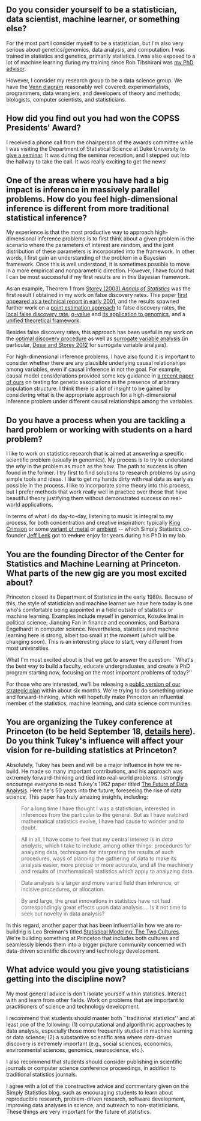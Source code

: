 ## Do you consider yourself to be a statistician, data scientist, machine learner, or something else?

For the most part I consider myself to be a statistician, but I'm also very serious about genetics/genomics, data analysis, and computation.  I was trained in statistics and genetics, primarily statistics.  I was also exposed to a lot of machine learning during my training since Rob Tibshirani was [my PhD advisor](http://genealogy.math.ndsu.nodak.edu/id.php?id=69303).  

However, I consider my research group to be a data science group.  We have the [Venn diagram](http://drewconway.com/zia/2013/3/26/the-data-science-venn-diagram) reasonably well covered: experimentalists, programmers, data wranglers, and developers of theory and methods; biologists, computer scientists, and statisticians. 

## How did you find out you had won the COPSS Presidents' Award? 

I received a phone call from the chairperson of the awards committee while I was visiting the Department of Statistical Science at Duke University to [give a seminar](https://stat.duke.edu/events/15731.html).  It was during the seminar reception, and I stepped out into the hallway to take the call.  It was really exciting to get the news!

## One of the areas where you have had a big impact is inference in massively parallel problems. How do you feel high-dimensional inference is different from more traditional statistical inference?  

My experience is that the most productive way to approach high-dimensional inference problems is to first think about a given problem in the scenario where the parameters of interest are random, and the joint distribution of these parameters is incorporated into the framework.  In other words, I first gain an understanding of the problem in a Bayesian framework.  Once this is well understood, it is sometimes possible to move in a more empirical and nonparametric direction. However, I have found that I can be most successful if my first results are in this Bayesian framework.  

As an example, Theorem 1 from [Storey (2003) *Annals of Statistics*](http://genomics.princeton.edu/storeylab/papers/Storey_Annals_2003.pdf) was the first result I obtained in my work on false discovery rates.  This paper [first appeared as a technical report in early 2001](https://statistics.stanford.edu/research/false-discovery-rate-bayesian-interpretation-and-q-value), and the results spawned further work on a [point estimation approach](http://genomics.princeton.edu/storeylab/papers/directfdr.pdf) to false discovery rates, the [local false discovery rate](http://genomics.princeton.edu/storeylab/papers/ETST_JASA_2001.pdf), [q-value](http://www.bioconductor.org/packages/release/bioc/html/qvalue.html) and [its application to genomics](http://www.pnas.org/content/100/16/9440.full), and a [unified theoretical framework](http://genomics.princeton.edu/storeylab/papers/623.pdf).

Besides false discovery rates, this approach has been useful in my work on the [optimal discovery procedure](http://genomics.princeton.edu/storeylab/papers/Storey_JRSSB_2007.pdf) as well as [surrogate variable analysis](http://journals.plos.org/plosgenetics/article?id=10.1371/journal.pgen.0030161)  (in particular, [Desai and Storey 2012](http://amstat.tandfonline.com/doi/abs/10.1080/01621459.2011.645777) for surrogate variable analysis). 

For high-dimensional inference problems, I have also found it is important to consider whether there are any plausible underlying causal relationships among variables, even if causal inference in not the goal.  For example, causal model considerations provided some key guidance in [a recent paper of ours](http://www.nature.com/ng/journal/v47/n5/full/ng.3244.html) on testing for genetic associations in the presence of arbitrary population structure.  I think there is a lot of insight to be gained by considering what is the appropriate approach for a high-dimensional inference problem under different causal relationships among the variables.

## Do you have a process when you are tackling a hard problem or working with students on a hard problem? 

I like to work on statistics research that is aimed at answering a specific scientific problem (usually in genomics).  My process is to try to understand the *why* in the problem as much as the *how*.  The path to success is often found in the former.  I try first to find solutions to research problems by using simple tools and ideas.  I like to get my hands dirty with real data as early as possible in the process.  I like to incorporate some theory into this process, but I prefer methods that work really well in practice over those that have beautiful theory justifying them without demonstrated success on real-world applications. 

In terms of what I do day-to-day, listening to music is integral to my process, for both concentration and creative inspiration: typically [King Crimson](https://en.wikipedia.org/wiki/King_Crimson) or some [variant of metal](http://www.metal-archives.com) or [ambient](https://en.wikipedia.org/wiki/Brian_Eno) -- which Simply Statistics co-founder [Jeff Leek](http://jtleek.com) got to ~~endure~~ enjoy for years during his PhD in my lab.


## You are the founding Director of the Center for Statistics and Machine Learning at Princeton. What parts of the new gig are you most excited about? 

Princeton closed its Department of Statistics in the early 1980s.   Because of this, the style of statistician and machine learner we have here today is one who's comfortable being appointed in a field outside of statistics or machine learning.  Examples include myself in genomics, Kosuke Imai in political science, Jianqing Fan in finance and economics, and Barbara Engelhardt in computer science.  Nevertheless, statistics and machine learning here is strong, albeit too small at the moment (which will be changing soon).  This is an interesting place to start, very different from most universities.  

What I'm most excited about is that we get to answer the question:  ``What's the best way to build a faculty, educate undergraduates, and create a PhD program starting now, focusing on the most important problems of today?''

For those who are interested, we'll be releasing a [public version of our strategic plan](http://www.princeton.edu/strategicplan/taskforces/sml/) within about six months.  We're trying to do something unique and forward-thinking, which will hopefully make Princeton an influential member of the statistics, machine learning, and data science communities.

## You are organizing the Tukey conference at Princeton (to be held September 18, [details here](http://csml.princeton.edu/tukey)). Do you think Tukey's influence will affect your vision for re-building statistics at Princeton? 

Absolutely, Tukey has been and will be a major influence in how we re-build.  He made so many important contributions, and his approach was extremely forward-thinking and tied into real-world problems.  I strongly encourage everyone to read Tukey's 1962 paper titled [The Future of Data Analysis](https://projecteuclid.org/euclid.aoms/1177704711).  Here he's 50 years into the future, foreseeing the rise of data science.  This paper has truly amazing insights, including:

> For a long time I have thought I was a statistician, interested in inferences from the particular to the general. But as I have watched mathematical statistics evolve, I have had cause to wonder and to doubt.

> All in all, I have come to feel that my central interest is in *data analysis*, which I take to include, among other things: procedures for analyzing data, techniques for interpreting the results of such procedures, ways of planning the gathering of data to make its analysis easier, more precise or more accurate, and all the machinery and results of (mathematical) statistics which apply to analyzing data.

> Data analysis is a larger and more varied field than inference, or incisive procedures, or allocation.

> By and large, the great innovations in statistics have not had correspondingly great effects upon data analysis.... Is it not time to seek out novelty in data analysis?

In this regard, another paper that has been influential in how we are re-building is Leo Breiman's titled [Statistical Modeling: The Two Cultures](http://projecteuclid.org/euclid.ss/1009213726).  We're building something at Princeton that includes both cultures and seamlessly blends them into a bigger picture community concerned with data-driven scientific discovery and technology development.

## What advice would you give young statisticians getting into the discipline now? 

My most general advice is don't isolate yourself within statistics. Interact with and learn from other fields.  Work on problems that are important to practitioners of science and technology development.

I recommend that students should master both ``traditional statistics'' and at least one of the following:  (1) computational and algorithmic approaches to data analysis, especially those more frequently studied in machine learning or data science; (2) a substantive scientific area where data-driven discovery is extremely important (e.g., social sciences, economics, environmental sciences, genomics, neuroscience, etc.). 

I also recommend that students should consider publishing in scientific journals or computer science conference proceedings, in addition to traditional statistics journals.

I agree with a lot of the constructive advice and commentary given on the Simply Statistics blog, such as encouraging students to learn about reproducible research, problem-driven research, software development, improving data analyses in science, and outreach to non-statisticians.  These things are very important for the future of statistics.


